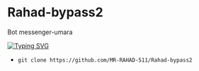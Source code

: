 # Rahad-bypass2
Bot messenger-umara 

[![Typing SVG](https://readme-typing-svg.demolab.com?font=Fira+Code&pause=1000&color=FF2C10&background=31FF9400&width=435&lines=messenger+Bot+bypass+modulus+Enjoy+Guys%F0%9F%A4%9F)](https://git.io/typing-svg)

* `git clone https://github.com/MR-RAHAD-511/Rahad-bypass2`



